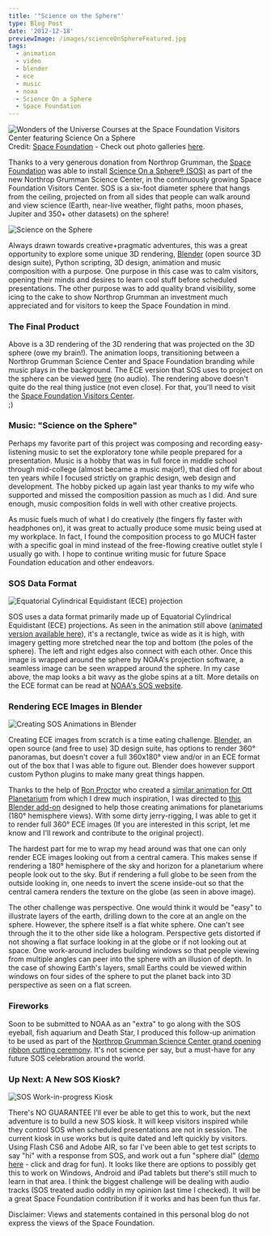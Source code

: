 ```yaml
---
title: '"Science on the Sphere"'
type: Blog Post
date: '2012-12-18'
previewImage: /images/scienceOnSphereFeatured.jpg
tags:
  - animation
  - video
  - blender
  - ece
  - music
  - noaa
  - Science On a Sphere
  - Space Foundation
---
```

![Wonders of the Universe Courses at the Space Foundation Visitors Center featuring Science On a Sphere](/images/wondersOfTheUniverse.jpg) Credit: [Space Foundation](http://www.spacefoundation.org) - Check out photo galleries [here](http://www.spacefoundation.org/media/photo-galleries).

Thanks to a very generous donation from Northrop Grumman, the [Space Foundation](http://www.spacefoundation.org) was able to install [Science On a Sphere® (SOS)](http://www.sos.noaa.gov/What_is_SOS/index.html) as part of the new Northrop Grumman Science Center, in the continuously growing Space Foundation Visitors Center. SOS is a six-foot diameter sphere that hangs from the ceiling, projected on from all sides that people can walk around and view science (Earth, near-live weather, flight paths, moon phases, Jupiter and 350+ other datasets) on the sphere!

![Science on the Sphere](/images/scienceOnTheSphere.jpg)

Always drawn towards creative+pragmatic adventures, this was a great opportunity to explore some unique 3D rendering, [Blender](http://www.blender.org/) (open source 3D design suite), Python scripting, 3D design, animation and music composition with a purpose. One purpose in this case was to calm visitors, opening their minds and desires to learn cool stuff before scheduled presentations. The other purpose was to add quality brand visibility, some icing to the cake to show Northrop Grumman an investment much appreciated and for visitors to keep the Space Foundation in mind.

### The Final Product

Above is a 3D rendering of the 3D rendering that was projected on the 3D sphere (owe my brain!). The animation loops, transitioning between a Northrop Grumman Science Center and Space Foundation branding while music plays in the background. The ECE version that SOS uses to project on the sphere can be viewed [here](https://vimeo.com/55890714) (no audio). The rendering above doesn't quite do the real thing justice (not even close). For that, you'll need to visit the [Space Foundation Visitors Center](http://www.spacefoundation.org/visit).  
;)

### Music: "Science on the Sphere"

Perhaps my favorite part of this project was composing and recording easy-listening music to set the exploratory tone while people prepared for a presentation. Music is a hobby that was in full force in middle school through mid-college (almost became a music major!), that died off for about ten years while I focused strictly on graphic design, web design and development. The hobby picked up again last year thanks to my wife who supported and missed the composition passion as much as I did. And sure enough, music composition folds in well with other creative projects.

As music fuels much of what I do creatively (the fingers fly faster with headphones on), it was great to actually produce some music being used at my workplace. In fact, I found the composition process to go MUCH faster with a specific goal in mind instead of the free-flowing creative outlet style I usually go with. I hope to continue writing music for future Space Foundation education and other endeavors.

### SOS Data Format

![Equatorial Cylindrical Equidistant (ECE) projection](/images/0006961.jpg)

SOS uses a data format primarily made up of Equatorial Cylindrical Equidistant (ECE) projections. As seen in the animation still above ([animated version available here](https://vimeo.com/55890714)), it's a rectangle, twice as wide as it is high, with imagery getting more stretched near the top and bottom (the poles of the sphere). The left and right edges also connect with each other. Once this image is wrapped around the sphere by NOAA's projection software, a seamless image can be seen wrapped around the sphere. In my case above, the map looks a bit wavy as the globe spins at a tilt. More details on the ECE format can be read at [NOAA's SOS website](http://sos.noaa.gov/Docs/SOSContentGuidelines.pdf).

### Rendering ECE Images in Blender

![Creating SOS Animations in Blender](/images/blenderSOS.jpg)

Creating ECE images from scratch is a time eating challenge. [Blender](http://www.blender.org/), an open source (and free to use) 3D design suite, has options to render 360° panoramas, but doesn't cover a full 360x180° view and/or in an ECE format out of the box that I was able to figure out. Blender does however support custom Python plugins to make many great things happen.

Thanks to the help of [Ron Proctor](https://vimeo.com/ronproctor) who created a [similar animation for Ott Planetarium](https://vimeo.com/9624357) from which I drew much inspiration, I was directed to [this Blender add-on](https://github.com/Benni-chan/Blender-Fulldome-Addon) designed to help those creating animations for planetariums (180° hemisphere views). With some dirty jerry-rigging, I was able to get it to render full 360° ECE images (If you are interested in this script, let me know and I'll rework and contribute to the original project).

The hardest part for me to wrap my head around was that one can only render ECE images looking out from a central camera. This makes sense if rendering a 180° hemisphere of the sky and horizon for a planetarium where people look out to the sky. But if rendering a full globe to be seen from the outside looking in, one needs to invert the scene inside-out so that the central camera renders the texture on the globe (as seen in above image).

The other challenge was perspective. One would think it would be "easy" to illustrate layers of the earth, drilling down to the core at an angle on the sphere. However, the sphere itself is a flat white sphere. One can't see through the it to the other side like a hologram. Perspective gets distorted if not showing a flat surface looking in at the globe or if not looking out at space. One work-around includes building windows so that people viewing from multiple angles can peer into the sphere with an illusion of depth. In the case of showing Earth's layers, small Earths could be viewed within windows on four sides of the sphere to put the planet back into 3D perspective as seen on a flat screen.

### Fireworks

Soon to be submitted to NOAA as an "extra" to go along with the SOS eyeball, fish aquarium and Death Star, I produced this follow-up animation to be used as part of the [Northrop Grumman Science Center grand opening ribbon cutting ceremony](http://www.spacefoundation.org/media/press-releases/space-foundation-celebrates-grand-opening-northrop-grumman-science-center). It's not science per say, but a must-have for any future SOS celebration around the world.

### Up Next: A New SOS Kiosk?

![SOS Work-in-progress Kiosk](/images/kioskControls1.jpg)

There's NO GUARANTEE I'll ever be able to get this to work, but the next adventure is to build a new SOS kiosk. It will keep visitors inspired while they control SOS when scheduled presentations are not in session. The current kiosk in use works but is quite dated and left quickly by visitors. Using Flash CS6 and Adobe AIR, so far I've been able to get test scripts to say "hi" with a response from SOS, and work out a fun "sphere dial" ([demo here](http://www.christopherstevens.cc/sos/kiosk3c/) - click and drag for fun). It looks like there are options to possibly get this to work on Windows, Android and iPad tablets but there's still much to learn in that area. I think the biggest challenge will be dealing with audio tracks (SOS treated audio oddly in my opinion last time I checked). It will be a great Space Foundation contribution if it works and has been fun thus far.

Disclaimer: Views and statements contained in this personal blog do not express the views of the Space Foundation.
